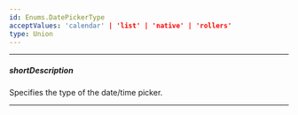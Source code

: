 ```yaml
---
id: Enums.DatePickerType
acceptValues: 'calendar' | 'list' | 'native' | 'rollers'
type: Union
---
```

---
##### shortDescription
Specifies the type of the date/time picker.

---
<!--
dxDateBoxOptions.pickerType(/api-reference/10 UI Components/dxDateBox/1 Configuration/pickerType.md)(ui/date_box.d.ts)
-->